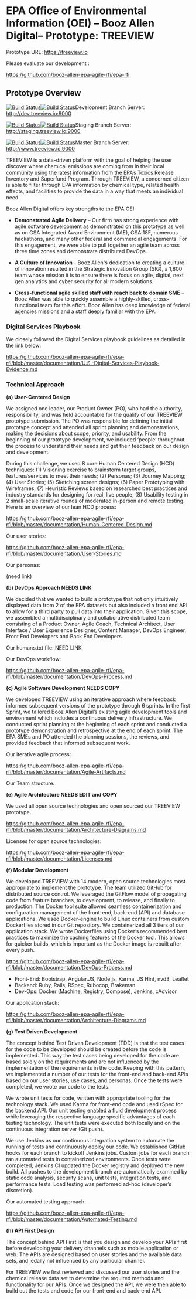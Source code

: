 # EPA Office of Environmental Information (OEI) – Booz Allen Digital– Prototype: TREEVIEW

Prototype URL: https://treeview.io 

Please evaluate our development :

https://github.com/booz-allen-epa-agile-rfi/epa-rfi

## Prototype Overview 

[![Build Status](http://jenkins.treeview.io:8080/buildStatus/icon?job=develop_frontend)](http://jenkins.treeview.io:8080/view/Development/job/develop_frontend/)[![Build Status](http://jenkins.treeview.io:8080/buildStatus/icon?job=develop_api)](http://jenkins.treeview.io:8080/view/Development/job/develop_api/)Development Branch Server: http://dev.treeview.io:9000

[![Build Status](http://jenkins.treeview.io:8080/buildStatus/icon?job=staging_frontend)](http://jenkins.treeview.io:8080/view/Staging/job/staging_frontend/)[![Build Status](http://jenkins.treeview.io:8080/buildStatus/icon?job=staging_api)](http://jenkins.treeview.io:8080/view/Staging/job/staging_api/)Staging Branch Server: http://staging.treeview.io:9000

[![Build Status](http://jenkins.treeview.io:8080/buildStatus/icon?job=master_frontend)](http://jenkins.treeview.io:8080/view/Master/job/master_frontend/)[![Build Status](http://jenkins.treeview.io:8080/buildStatus/icon?job=master_api)](http:/jenkins.treeview.io:8080/view/Master/job/master_api/)Master Branch Server: http://www.treeview.io:9000

TREEVIEW is a data-driven platform with the goal of helping the user discover where chemical emissions are coming from in their local community using the latest information from the EPA’s Toxics Release Inventory and Superfund Program.   Through TREEVIEW, a concerned citizen is able to filter through EPA information by chemical type, related health effects, and facilities to provide the data in a way that meets an individual need.   

Booz Allen Digital offers key strengths to the EPA OEI:

- **Demonstrated Agile Delivery** – Our firm has strong experience with agile software development as demonstrated on this prototype as well as on GSA Integrated Award Environment (IAE), GSA 18F, numerous hackathons, and many other federal and commercial engagements.  For this engagement, we were able to pull together an agile team across three time zones and demonstrate distributed DevOps.

- **A Culture of Innovation** - Booz Allen's dedication to creating a culture of innovation resulted in the Strategic Innovation Group (SIG), a 1,800 team whose mission it is to ensure there is focus on agile, digital, next gen analytics and cyber security for all modern solutions.

- **Cross-functional agile skilled staff with reach back to domain SME** – Booz Allen was able to quickly assemble a highly-skilled, cross-functional team for this effort. Booz Allen has deep knowledge of federal agencies missions and a staff deeply familiar with the EPA.

### Digital Services Playbook

We closely followed the Digital Services playbook guidelines as detailed in the link below: 

https://github.com/booz-allen-epa-agile-rfi/epa-rfi/blob/master/documentation/U.S.-Digital-Services-Playbook-Evidence.md

### Technical Approach 

**(a) User-Centered Design**

We assigned one leader, our Product Owner (PO), who had the authority, responsibility, and was held accountable for the quality of our TREEVIEW prototype submission.  The PO was responsible for defining the initial prototype concept and attended all sprint planning and demonstrations, making the decisions about scope, priority, and usability.  From the beginning of our prototype development, we included ‘people’ throughout the process to understand their needs and get their feedback on our design and development. 

During this challenge, we used 8 core Human Centered Design (HCD) techniques: (1) Visioning exercise to brainstorm target groups, features/services to meet their needs; (2) Personas; (3) Journey Mapping; (4) User Stories; (5) Sketching screen designs; (6) Paper Prototyping with Wireframes; (7) Heuristic Reviews based on researched best practices and industry standards for designing for real, live people; (8) Usability testing in 2 small-scale iterative rounds of moderated in-person and remote testing. Here is an overview of our lean HCD process:

https://github.com/booz-allen-epa-agile-rfi/epa-rfi/blob/master/documentation/Human-Centered-Design.md

Our user stories:

https://github.com/booz-allen-epa-agile-rfi/epa-rfi/blob/master/documentation/User-Stories.md

Our personas: 

(need link)

**(b) DevOps Approach NEEDS LINK**

We decided that we wanted to build a prototype that not only intuitively displayed data from 2 of the EPA datasets but also included a front end API to allow for a third party to pull data into their application.   Given this scope, we assembled a multidisciplinary and collaborative distributed team consisting of a Product Owner, Agile Coach, Technical Architect, User Interface / User Experience Designer, Content Manager, DevOps Engineer, Front End Developers and Back End Developers. 

Our humans.txt file:  NEED LINK

Our DevOps workflow:

https://github.com/booz-allen-epa-agile-rfi/epa-rfi/blob/master/documentation/DevOps-Process.md


**(c) Agile Software Development NEEDS COPY**

We developed TREEVIEW using an iterative approach where feedback informed subsequent versions of the prototype through 6 sprints. In the first Sprint, we tailored Booz Allen Digital’s existing agile development tools and environment which includes a continuous delivery infrastructure.  We conducted sprint planning at the beginning of each sprint and conducted a prototype demonstration and retrospective at the end of each sprint. The EPA SMEs and PO attended the planning sessions, the reviews, and provided feedback that informed subsequent work.

Our iterative agile process:

https://github.com/booz-allen-epa-agile-rfi/epa-rfi/blob/master/documentation/Agile-Artifacts.md

Our Team structure:


**(e) Agile Architecture NEEDS EDIT and COPY**

We used all open source technologies and open sourced our TREEVIEW prototype.

https://github.com/booz-allen-epa-agile-rfi/epa-rfi/blob/master/documentation/Architecture-Diagrams.md

Licenses for open source technologies:

https://github.com/booz-allen-epa-agile-rfi/epa-rfi/blob/master/documentation/Licenses.md

**(f) Modular Development**

We developed TREEVIEW with 14 modern, open source technologies most appropriate to implement the prototype.  The team utilized GitHub for distributed source control.  We leveraged the GitFlow model of propagating code from feature branches, to development, to release, and finally to production. The Docker tool suite allowed seamless containerization and configuration management of the front-end, back-end (API) and database applications.  We used Docker-engine to build Linux containers from custom Dockerfiles stored in our Git repository. We containerized all 3 tiers of our application stack. We wrote Dockerfiles using Docker’s recommended best practices to maximize the caching features of the Docker tool. This allows for quicker builds, which is important as the Docker image is rebuilt after every push.

https://github.com/booz-allen-epa-agile-rfi/epa-rfi/blob/master/documentation/DevOps-Process.md

- Front-End: Bootstrap, Angular.JS, Node.js, Karma, JS Hint, nvd3, Leaflet
- Backend: Ruby, Rails, RSpec, Rubocop, Brakeman 
- Dev-Ops: Docker (Machine, Registry, Compose), Jenkins, cAdvisor

Our application stack:

https://github.com/booz-allen-epa-agile-rfi/epa-rfi/blob/master/documentation/Architecture-Diagrams.md

**(g) Test Driven Development**

The concept behind Test Driven Development (TDD) is that the test cases for the code to be developed should be created before the code is implemented. This way the test cases being developed for the code are based solely on the requirements and are not influenced by the implementation of the requirements in the code.  Keeping with this pattern, we implemented a number of our tests for the front-end and back-end APIs based on our user stories, use cases, and personas.  Once the tests were completed, we wrote our code to the tests. 

We wrote unit tests for code, written with appropriate tooling for the technology stack. We used Karma for front-end code and used rSpec for the backend API. Our unit testing enabled a fluid development process while leveraging the respective language specific advantages of each testing technology. The unit tests were executed both locally and on the continuous integration server (Git push).

We use Jenkins as our continuous integration system to automate the running of tests and continuously deploy our code. We established GitHub hooks for each branch to kickoff Jenkins jobs. Custom jobs for each branch ran automated tests in containerized environments. Once tests were completed, Jenkins CI updated the Docker registry and deployed the new build. All pushes to the development branch are automatically examined by static code analysis, security scans, unit tests, integration tests, and performance tests. Load testing was performed ad-hoc (developer’s discretion).

Our automated testing approach:

https://github.com/booz-allen-epa-agile-rfi/epa-rfi/blob/master/documentation/Automated-Testing.md


**(h) API First Design**

The concept behind API First is that you design and develop your APIs first before developing your delivery channels such as mobile application or web.  The APIs are designed based on user stories and the available data sets, and iedally not influenced by any particular channel.

For TREEVIEW we first reviewed and discussed our user stories and the chemical release data set to determine the required methods and functionality for our APIs.  Once we designed the API, we were then able to build out the tests and code for our front-end and back-end API.




